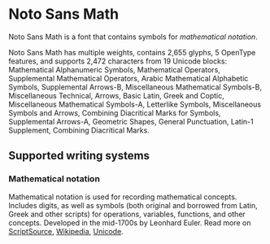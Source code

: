 
# Noto Sans Math

Noto Sans Math is a font that contains symbols for _mathematical notation_. 

Noto Sans Math has multiple weights, contains 2,655 glyphs, 5 OpenType features, and supports 2,472 characters from 19 Unicode blocks: Mathematical Alphanumeric Symbols, Mathematical Operators, Supplemental Mathematical Operators, Arabic Mathematical Alphabetic Symbols, Supplemental Arrows-B, Miscellaneous Mathematical Symbols-B, Miscellaneous Technical, Arrows, Basic Latin, Greek and Coptic, Miscellaneous Mathematical Symbols-A, Letterlike Symbols, Miscellaneous Symbols and Arrows, Combining Diacritical Marks for Symbols, Supplemental Arrows-A, Geometric Shapes, General Punctuation, Latin-1 Supplement, Combining Diacritical Marks.


## Supported writing systems


### Mathematical notation

Mathematical notation is used for recording mathematical concepts. Includes digits, as well as symbols (both original and borrowed from Latin, Greek and other scripts) for operations, variables, functions, and other concepts. Developed in the mid-1700s by Leonhard Euler. Read more on [ScriptSource](https://scriptsource.org/scr/Zmth), [Wikipedia](https://en.wikipedia.org/wiki/ISO_15924:Zmth), [Unicode](https://www.unicode.org/versions/Unicode13.0.0/ch22.pdf#G51347).

